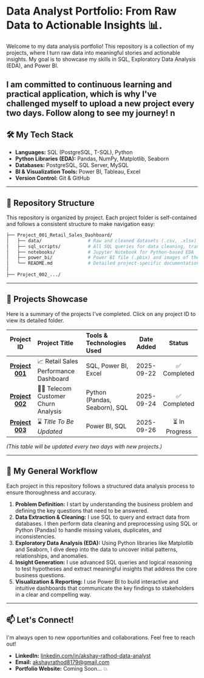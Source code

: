 # Data Analyst Portfolio: From Raw Data to Actionable Insights 📊.

Welcome to my data analysis portfolio! This repository is a collection of my projects, where I turn raw data into meaningful stories and actionable insights. My goal is to showcase my skills in SQL, Exploratory Data Analysis (EDA), and Power BI. 
  
I am committed to continuous learning and practical application, which is why I've challenged myself to upload a new project **every two days**. Follow along to see my journey!
  n
--- 

## 🛠️ My Tech Stack 
* **Languages:** SQL (PostgreSQL, T-SQL), Python
* **Python Libraries (EDA):** Pandas, NumPy, Matplotlib, Seaborn
* **Databases:** PostgreSQL, SQL Server, MySQL
* **BI & Visualization Tools:** Power BI, Tableau, Excel 
* **Version Control:** Git & GitHub

---

## 📂 Repository Structure
This repository is organized by project. Each project folder is self-contained and follows a consistent structure to make navigation easy:

```bash
├── Project_001_Retail_Sales_Dashboard/
│   ├── data/                 # Raw and cleaned datasets (.csv, .xlsx)
│   ├── sql_scripts/          # All SQL queries for data cleaning, transformation, and analysis
│   ├── notebooks/            # Jupyter Notebook for Python-based EDA
│   ├── power_bi/             # Power BI file (.pbix) and images of the final dashboard
│   └── README.md             # Detailed project-specific documentation
│
├── Project_002_.../

```

---

## 🚀 Projects Showcase
Here is a summary of the projects I've completed. Click on any project ID to view its detailed folder.

| Project ID | Project Title | Tools & Technologies Used | Date Added | Status |
|:----------:|:---|:---|:---:|:---:|
| **[Project 001](./Project_001_Retail_Sales_Dashboard/)** | 📈 Retail Sales Performance Dashboard | SQL, Power BI, Excel | 2025-09-22 | ✅ Completed |
| **[Project 002](./Project_002_Customer_Churn_Analysis/)** | 🧑‍💻 Telecom Customer Churn Analysis | Python (Pandas, Seaborn), SQL | 2025-09-24 | ✅ Completed |
| **[Project 003](./Project_003_.../)** | ⌛ *Title To Be Updated* | Power BI, SQL | 2025-09-26 | ⏳ In Progress |

*(This table will be updated every two days with new projects.)*

---

## 📝 My General Workflow
Each project in this repository follows a structured data analysis process to ensure thoroughness and accuracy.

1.  **Problem Definition:** I start by understanding the business problem and defining the key questions that need to be answered.
2.  **Data Extraction & Cleaning:** I use SQL to query and extract data from databases. I then perform data cleaning and preprocessing using SQL or Python (Pandas) to handle missing values, duplicates, and inconsistencies.
3.  **Exploratory Data Analysis (EDA):** Using Python libraries like Matplotlib and Seaborn, I dive deep into the data to uncover initial patterns, relationships, and anomalies.
4.  **Insight Generation:** I use advanced SQL queries and logical reasoning to test hypotheses and extract meaningful insights that address the core business questions.
5.  **Visualization & Reporting:** I use Power BI to build interactive and intuitive dashboards that communicate the key findings to stakeholders in a clear and compelling way.

---

## 📫 Let's Connect!
I'm always open to new opportunities and collaborations. Feel free to reach out!

* **LinkedIn:** [linkedin.com/in/akshay-rathod-data-analyst](https://www.linkedin.com/in/akshay-rathod-data-analyst/)
* **Email:** [akshayrathod8179@gmail.com](mailto:akshayrathod8179@gmail.com)
* **Portfolio Website:** Coming Soon... 💥
